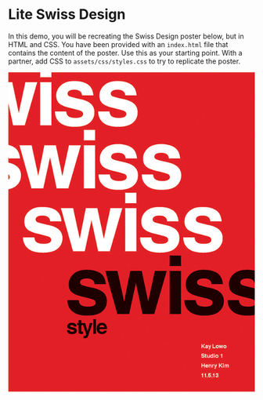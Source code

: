 # Lite Swiss Design

In this demo, you will be recreating the Swiss Design poster below, but in HTML and CSS. You have been provided with
an `index.html` file that contains the content of the poster. Use this as your starting point. With a partner, add CSS to
`assets/css/styles.css` to try to replicate the poster.

![Swiss](assets/img/swiss.jpg)